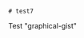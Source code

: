                                                                                                    # test7
Test "graphical-gist"